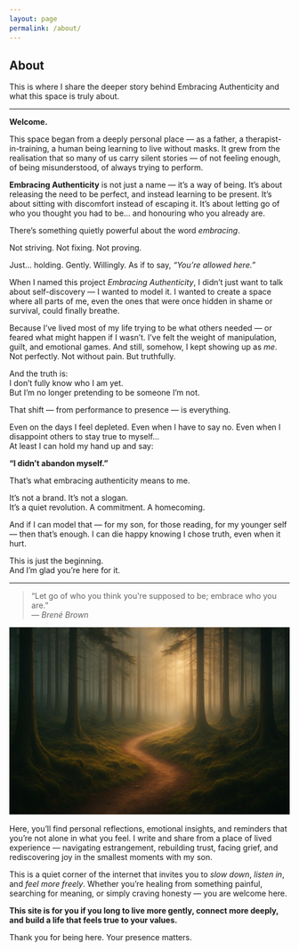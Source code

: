 ```yaml
---
layout: page
permalink: /about/
---
```


 <h2>About</h2>

This is where I share the deeper story behind Embracing Authenticity and what this space is truly about.

---

**Welcome.**

This space began from a deeply personal place — as a father, a therapist-in-training, a human being learning to live without masks. It grew from the realisation that so many of us carry silent stories — of not feeling enough, of being misunderstood, of always trying to perform.

**Embracing Authenticity** is not just a name — it’s a way of being. It’s about releasing the need to be perfect, and instead learning to be present. It’s about sitting with discomfort instead of escaping it. It’s about letting go of who you thought you had to be… and honouring who you already are.

There’s something quietly powerful about the word *embracing*.

Not striving. Not fixing. Not proving.

Just… holding. Gently. Willingly. As if to say, *“You’re allowed here.”*

When I named this project *Embracing Authenticity*, I didn’t just want to talk about self-discovery — I wanted to model it. I wanted to create a space where all parts of me, even the ones that were once hidden in shame or survival, could finally breathe.

Because I’ve lived most of my life trying to be what others needed — or feared what might happen if I wasn’t. I’ve felt the weight of manipulation, guilt, and emotional games. And still, somehow, I kept showing up as *me*. Not perfectly. Not without pain. But truthfully.

And the truth is:  
I don’t fully know who I am yet.  
But I’m no longer pretending to be someone I’m not.

That shift — from performance to presence — is everything.

Even on the days I feel depleted. Even when I have to say no. Even when I disappoint others to stay true to myself…  
At least I can hold my hand up and say:

**“I didn’t abandon myself.”**

That’s what embracing authenticity means to me.

It’s not a brand. It’s not a slogan.  
It’s a quiet revolution. A commitment. A homecoming.

And if I can model that — for my son, for those reading, for my younger self — then that’s enough. I can die happy knowing I chose truth, even when it hurt.

This is just the beginning.  
And I’m glad you’re here for it.


---

> “Let go of who you think you're supposed to be; embrace who you are.”  
> — *Brené Brown*

![Path through a quiet forest](/assets/images/about-journey-optimized.jpg)

Here, you’ll find personal reflections, emotional insights, and reminders that you’re not alone in what you feel. I write and share from a place of lived experience — navigating estrangement, rebuilding trust, facing grief, and rediscovering joy in the smallest moments with my son.

This is a quiet corner of the internet that invites you to _slow down_, _listen in_, and _feel more freely_. Whether you’re healing from something painful, searching for meaning, or simply craving honesty — you are welcome here.

**This site is for you if you long to live more gently, connect more deeply, and build a life that feels true to your values.**

Thank you for being here. Your presence matters.
